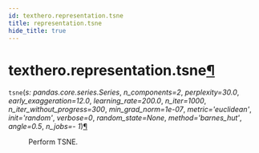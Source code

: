 ```yaml
---
id: texthero.representation.tsne
title: representation.tsne
hide_title: true
---
```


<div>
<div class="section" id="texthero-representation-tsne">
<h1>texthero.representation.tsne<a class="headerlink" href="#texthero-representation-tsne" title="Permalink to this headline">¶</a></h1>
<dl class="py function">
<dt id="texthero.representation.tsne">
<code class="sig-name descname">tsne</code><span class="sig-paren">(</span><em class="sig-param"><span class="n">s</span><span class="p">:</span> <span class="n">pandas.core.series.Series</span></em>, <em class="sig-param"><span class="n">n_components</span><span class="o">=</span><span class="default_value">2</span></em>, <em class="sig-param"><span class="n">perplexity</span><span class="o">=</span><span class="default_value">30.0</span></em>, <em class="sig-param"><span class="n">early_exaggeration</span><span class="o">=</span><span class="default_value">12.0</span></em>, <em class="sig-param"><span class="n">learning_rate</span><span class="o">=</span><span class="default_value">200.0</span></em>, <em class="sig-param"><span class="n">n_iter</span><span class="o">=</span><span class="default_value">1000</span></em>, <em class="sig-param"><span class="n">n_iter_without_progress</span><span class="o">=</span><span class="default_value">300</span></em>, <em class="sig-param"><span class="n">min_grad_norm</span><span class="o">=</span><span class="default_value">1e-07</span></em>, <em class="sig-param"><span class="n">metric</span><span class="o">=</span><span class="default_value">'euclidean'</span></em>, <em class="sig-param"><span class="n">init</span><span class="o">=</span><span class="default_value">'random'</span></em>, <em class="sig-param"><span class="n">verbose</span><span class="o">=</span><span class="default_value">0</span></em>, <em class="sig-param"><span class="n">random_state</span><span class="o">=</span><span class="default_value">None</span></em>, <em class="sig-param"><span class="n">method</span><span class="o">=</span><span class="default_value">'barnes_hut'</span></em>, <em class="sig-param"><span class="n">angle</span><span class="o">=</span><span class="default_value">0.5</span></em>, <em class="sig-param"><span class="n">n_jobs</span><span class="o">=</span><span class="default_value">- 1</span></em><span class="sig-paren">)</span><a class="headerlink" href="#texthero.representation.tsne" title="Permalink to this definition">¶</a></dt>
<dd><p>Perform TSNE.</p>
</dd></dl>
</div>
</div>